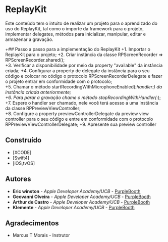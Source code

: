 # ReplayKit

Este conteúdo tem o intuito de realizar um projeto para o aprendizado do uso do ReplayKit, tal como o importe da framework para o projeto, implementar delegates, métodos para inicializar, manipular, editar e armazenar a gravação.  

+## Passo a passo para a implementação do ReplayKit 
+1. Importar o ReplayKit para o projeto; 
+2. Criar instância da classe RPScreenRecorder => RPScreenRecorder.shared();  
+3. Verificar a disponibilidade por meio da property "available" da instância criada; 
+4. Configurar a property de delegate da instância para o seu código e colocar no código o protocolo RPScreenRecorderDelegate e fazer o projeto entrar em conformidade com o protocolo;  
+5. Chamar o método startRecordingWithMicrophoneEnabled(_:handler:) da instância criada anteriormente;  
+6. Para parar a gravação chame o método stopRecordingWithHandler(_:);  
+7. Espere o handler ser chamado, nele você terá acesso a uma instância da classe RPPreviewViewController;  
+8. Configure a property  previewControllerDelegate da preview view controller para o seu código e entre em conformidade com o protocolo RPPreviewViewControllerDelegate;
+9. Apresente sua preview controller
 

## Construído

* [XCODE]
* [Swift4]
* [iOS,tvOS]

## Autores


* **Eric winston** - *Apple Developer Academy/UCB* - [PurpleBooth](https://github.com/EricWinston)
* **Geovanni Olveira** - *Apple Developer Academy/UCB* - [PurpleBooth](https://github.com/Geovannioj)
* **Arthur de Castro** - *Apple Developer Academy/UCB* - [PurpleBooth](https://github.com/ravinzin)
* **Klemente** - *Apple Developer Academy/UCB* - [PurpleBooth]()

## Agradecimentos

* Marcus T Morais - Instrutor
